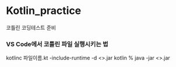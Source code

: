 # Kotlin_practice
코틀린 코딩테스트 준비

### VS Code에서 코틀린 파일 실행시키는 법
kotlinc 파일이름.kt -include-runtime -d <>.jar
kotlin % java -jar <>.jar    
